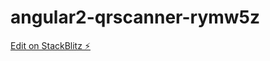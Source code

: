 # angular2-qrscanner-rymw5z

[Edit on StackBlitz ⚡️](https://stackblitz.com/edit/angular2-qrscanner-rymw5z)